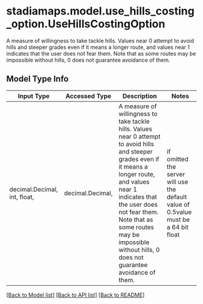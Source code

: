 # stadiamaps.model.use_hills_costing_option.UseHillsCostingOption

A measure of willingness to take tackle hills. Values near 0 attempt to avoid hills and steeper grades even if it means a longer route, and values near 1 indicates that the user does not fear them. Note that as some routes may be impossible without hills, 0 does not guarantee avoidance of them.

## Model Type Info
Input Type | Accessed Type | Description | Notes
------------ | ------------- | ------------- | -------------
decimal.Decimal, int, float,  | decimal.Decimal,  | A measure of willingness to take tackle hills. Values near 0 attempt to avoid hills and steeper grades even if it means a longer route, and values near 1 indicates that the user does not fear them. Note that as some routes may be impossible without hills, 0 does not guarantee avoidance of them. | if omitted the server will use the default value of 0.5value must be a 64 bit float

[[Back to Model list]](../../README.md#documentation-for-models) [[Back to API list]](../../README.md#documentation-for-api-endpoints) [[Back to README]](../../README.md)

